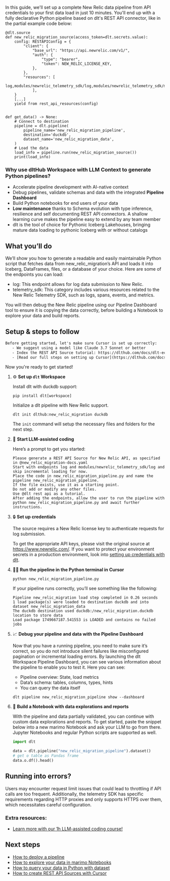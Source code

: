 In this guide, we'll set up a complete New Relic data pipeline from API credentials to your first data load in just 10 minutes. You'll end up with a fully declarative Python pipeline based on dlt's REST API connector, like in the partial example code below:

```python-outcome
@dlt.source
def new_relic_migration_source(access_token=dlt.secrets.value):
    config: RESTAPIConfig = {
        "client": {
            "base_url": "https://api.newrelic.com/v1/",
            "auth": {
                "type": "bearer",
                "token": NEW_RELIC_LICENSE_KEY,
            },
        },
        "resources": [
            log,modules/newrelic_telemetry_sdk/log,modules/newrelic_telemetry_sdk/metric
            ],
    }
    [...]
    yield from rest_api_resources(config)


def get_data() -> None:
    # Connect to destination
    pipeline = dlt.pipeline(
        pipeline_name='new_relic_migration_pipeline',
        destination='duckdb',
        dataset_name='new_relic_migration_data', 
    )
    # Load the data
    load_info = pipeline.run(new_relic_migration_source())
    print(load_info) 
```

### Why use dltHub Workspace with LLM Context to generate Python pipelines?

- Accelerate pipeline development with AI-native context
- Debug pipelines, validate schemas and data with the integrated **Pipeline Dashboard**
- Build Python notebooks for end users of your data
- **Low maintenance** thanks to Schema evolution with type inference, resilience and self documenting REST API connectors. A shallow learning curve makes the pipeline easy to extend by any team member
- dlt is the tool of choice for Pythonic Iceberg Lakehouses, bringing mature data loading to pythonic Iceberg with or without catalogs

## What you’ll do

We’ll show you how to generate a readable and easily maintainable Python script that fetches data from new_relic_migration’s API and loads it into Iceberg, DataFrames, files, or a database of your choice. Here are some of the endpoints you can load:

- log: This endpoint allows for log data submission to New Relic.
- telemetry_sdk: This category includes various resources related to the New Relic Telemetry SDK, such as logs, spans, events, and metrics.

You will then debug the New Relic pipeline using our Pipeline Dashboard tool to ensure it is copying the data correctly, before building a Notebook to explore your data and build reports.

## Setup & steps to follow

```default
Before getting started, let's make sure Cursor is set up correctly:
   - We suggest using a model like Claude 3.7 Sonnet or better
   - Index the REST API Source tutorial: https://dlthub.com/docs/dlt-ecosystem/verified-sources/rest_api/ and add it to context as **@dlt rest api**
   - [Read our full steps on setting up Cursor](https://dlthub.com/docs/dlt-ecosystem/llm-tooling/cursor-restapi#23-configuring-cursor-with-documentation)
```

Now you're ready to get started!

1. ⚙️ **Set up `dlt` Workspace**
    
    Install dlt with duckdb support:
    ```shell
    pip install dlt[workspace]
    ```

    Initialize a dlt pipeline with New Relic support.
    ```shell
    dlt init dlthub:new_relic_migration duckdb
    ```

    The `init` command will setup the necessary files and folders for the next step.
    
2. 🤠 **Start LLM-assisted coding**
    
    Here’s a prompt to get you started:
    
    ```prompt
    Please generate a REST API Source for New Relic API, as specified in @new_relic_migration-docs.yaml 
    Start with endpoints log and modules/newrelic_telemetry_sdk/log and skip incremental loading for now. 
    Place the code in new_relic_migration_pipeline.py and name the pipeline new_relic_migration_pipeline. 
    If the file exists, use it as a starting point. 
    Do not add or modify any other files. 
    Use @dlt rest api as a tutorial. 
    After adding the endpoints, allow the user to run the pipeline with python new_relic_migration_pipeline.py and await further instructions.
    ```

    
3. 🔒 **Set up credentials** 
    
    The source requires a New Relic license key to authenticate requests for log submission.
    
    To get the appropriate API keys, please visit the original source at https://www.newrelic.com/.
    If you want to protect your environment secrets in a production environment, look into [setting up credentials with dlt](https://dlthub.com/docs/walkthroughs/add_credentials).
    
4. 🏃‍♀️ **Run the pipeline in the Python terminal in Cursor**
    
    ```shell
    python new_relic_migration_pipeline.py
    ```
    
    If your pipeline runs correctly, you’ll see something like the following:
    
    ```shell
    Pipeline new_relic_migration load step completed in 0.26 seconds
    1 load package(s) were loaded to destination duckdb and into dataset new_relic_migration_data
    The duckdb destination used duckdb:/new_relic_migration.duckdb location to store data
    Load package 1749667187.541553 is LOADED and contains no failed jobs
    ```
    
5. 📈 **Debug your pipeline and data with the Pipeline Dashboard**

    Now that you have a running pipeline, you need to make sure it’s correct, so you do not introduce silent failures like misconfigured pagination or incremental loading errors. By launching the dlt Workspace Pipeline Dashboard, you can see various information about the pipeline to enable you to test it. Here you can see:
    - Pipeline overview: State, load metrics
    - Data’s schema: tables, columns, types, hints
    - You can query the data itself
    
    ```shell
    dlt pipeline new_relic_migration_pipeline show --dashboard
    ```
    
6. 🐍 **Build a Notebook with data explorations and reports**

    With the pipeline and data partially validated, you can continue with custom data explorations and reports. To get started, paste the snippet below into a new marimo Notebook and ask your LLM to go from there. Jupyter Notebooks and regular Python scripts are supported as well.

    
    ```python
    import dlt

   data = dlt.pipeline("new_relic_migration_pipeline").dataset()
   # get o table as Pandas frame
   data.o.df().head()
    ```

## Running into errors?

Users may encounter request limit issues that could lead to throttling if API calls are too frequent. Additionally, the telemetry SDK has specific requirements regarding HTTP proxies and only supports HTTPS over them, which necessitates careful configuration.

### Extra resources:

- [Learn more with our 1h LLM-assisted coding course!](https://www.youtube.com/watch?v=GGid70rnJuM)

## Next steps

- [How to deploy a pipeline](https://dlthub.com/docs/walkthroughs/deploy-a-pipeline)
- [How to explore your data in marimo Notebooks](https://dlthub.com/docs/general-usage/dataset-access/marimo)
- [How to query your data in Python with dataset](https://dlthub.com/docs/general-usage/dataset-access/dataset)
- [How to create REST API Sources with Cursor](https://dlthub.com/docs/dlt-ecosystem/llm-tooling/cursor-restapi)